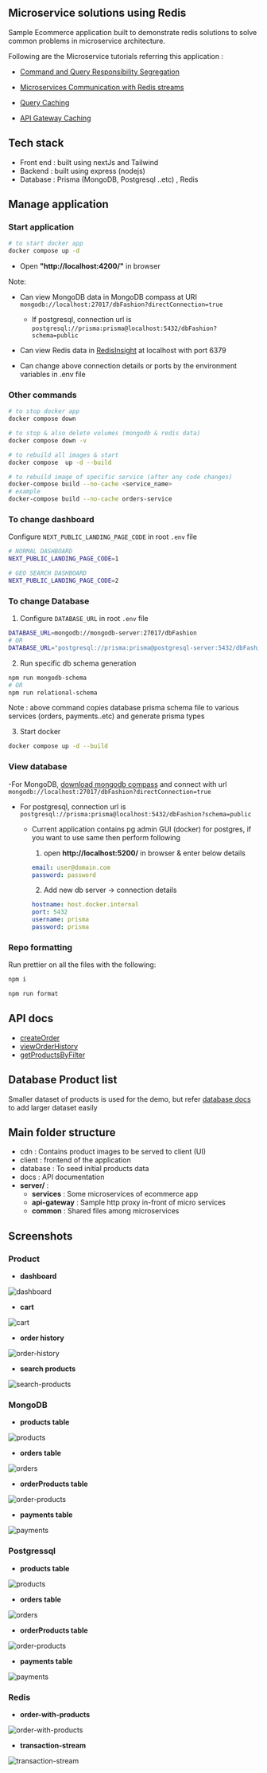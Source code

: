## Microservice solutions using Redis

Sample Ecommerce application built to demonstrate redis solutions to solve common problems in microservice architecture.

Following are the Microservice tutorials referring this application :

- [Command and Query Responsibility Segregation](https://developer.redis.com/howtos/solutions/cqrs)
- [Microservices Communication with Redis streams](https://developer.redis.com/howtos/solutions/interservice-communication)

- [Query Caching](https://developer.redis.com/howtos/solutions/caching)

- [API Gateway Caching](https://developer.redis.com/howtos/solutions/api-gateway-caching)

## Tech stack

- Front end : built using nextJs and Tailwind
- Backend : built using express (nodejs)
- Database : Prisma (MongoDB, Postgresql ..etc) , Redis

## Manage application

### Start application

```sh
# to start docker app
docker compose up -d
```

- Open **"http://localhost:4200/"** in browser

Note:

- Can view MongoDB data in MongoDB compass at URI `mongodb://localhost:27017/dbFashion?directConnection=true`

  - If postgresql, connection url is `postgresql://prisma:prisma@localhost:5432/dbFashion?schema=public`

- Can view Redis data in [RedisInsight](https://redis.com/redis-enterprise/redis-insight/) at localhost with port 6379

- Can change above connection details or ports by the environment variables in .env file

### Other commands

```sh
# to stop docker app
docker compose down

# to stop & also delete volumes (mongodb & redis data)
docker compose down -v

# to rebuild all images & start
docker compose  up -d --build

# to rebuild image of specific service (after any code changes)
docker-compose build --no-cache <service_name>
# example
docker-compose build --no-cache orders-service
```

### To change dashboard

Configure `NEXT_PUBLIC_LANDING_PAGE_CODE` in root `.env` file

```sh
# NORMAL DASHBOARD
NEXT_PUBLIC_LANDING_PAGE_CODE=1

# GEO SEARCH DASHBOARD
NEXT_PUBLIC_LANDING_PAGE_CODE=2

```

### To change Database

1. Configure `DATABASE_URL` in root `.env` file

```sh
DATABASE_URL=mongodb://mongodb-server:27017/dbFashion
# OR
DATABASE_URL="postgresql://prisma:prisma@postgresql-server:5432/dbFashion?schema=public"
```

2. Run specific db schema generation

```sh
npm run mongodb-schema
# OR
npm run relational-schema
```

Note : above command copies database prisma schema file to various services (orders, payments..etc) and generate prisma types

3. Start docker

```sh
docker compose up -d --build
```

### View database

-For MongoDB, [download mongodb compass](https://www.mongodb.com/try/download/compass) and connect with url `mongodb://localhost:27017/dbFashion?directConnection=true`

- For postgresql, connection url is `postgresql://prisma:prisma@localhost:5432/dbFashion?schema=public`

  - Current application contains pg admin GUI (docker) for postgres, if you want to use same then perform following

    1.  open **http://localhost:5200/** in browser & enter below details

    ```yml
    email: user@domain.com
    password: password
    ```

    2.  Add new db server -> connection details

    ```yml
    hostname: host.docker.internal
    port: 5432
    username: prisma
    password: prisma
    ```

### Repo formatting

Run prettier on all the files with the following:

```sh
npm i

npm run format
```

## API docs

- [createOrder](docs/api/create-order.md)
- [viewOrderHistory](docs/api/view-order-history.md)
- [getProductsByFilter](docs/api/get-products-by-filter.md)

## Database Product list

Smaller dataset of products is used for the demo, but refer [database docs](./database/readme.md) to add larger dataset easily

## Main folder structure

- cdn : Contains product images to be served to client (UI)
- client : frontend of the application
- database : To seed initial products data
- docs : API documentation
- **server/** :
  - **services** : Some microservices of ecommerce app
  - **api-gateway** : Sample http proxy in-front of micro services
  - **common** : Shared files among microservices

## Screenshots

### Product

- **dashboard**

![dashboard](./docs/images/app-design/design-1-dashboard.png)

- **cart**

![cart](./docs/images/app-design/design-2-cart.png)

- **order history**

![order-history](./docs/images/app-design/design-3-order-history.png)

- **search products**

![search-products](./docs/images/app-design/design-4-search-products.png)

### MongoDB

- **products table**

![products](./docs/images/order-transaction/db-mongodb-1-products.png)

- **orders table**

![orders](./docs/images/order-transaction/db-mongodb-2-orders.png)

- **orderProducts table**

![order-products](./docs/images/order-transaction/db-mongodb-3-order-products.png)

- **payments table**

![payments](./docs/images/order-transaction/db-mongodb-4-payments.png)

### Postgressql

- **products table**

![products](./docs/images/order-transaction/db-postgresql-1-products.png)

- **orders table**

![orders](./docs/images/order-transaction/db-postgresql-2-orders.png)

- **orderProducts table**

![order-products](./docs/images/order-transaction/db-postgresql-3-order-products.png)

- **payments table**

![payments](./docs/images/order-transaction/db-postgresql-4-payments.png)

### Redis

- **order-with-products**

![order-with-products](./docs/images/order-transaction/redis-1-order-with-products.png)

- **transaction-stream**

![transaction-stream](./docs/images/order-transaction/redis-2-transaction-stream.png)
